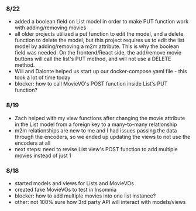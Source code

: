 ### 8/22
 - added a boolean field on List model in order to make PUT function work with adding/removing movies
 - all older projects utilized a put function to edit the model, and a delete function to delete the model, but this project requires us to edit the list model by adding/removing a m2m attribute. This is why the boolean field was needed. On the frontend/React side, the add/remove movie buttons will call the list's PUT method, and will not use a DELETE method.
 - Will and Dalonte helped us start up our docker-compose.yaml file - this took a lot of time today
 - blocker: how to call MovieVO's POST function inside List's PUT function?
### 8/19
 - Zach helped with my view functions after changing the movie attribute in the List model from a foreign key to a many-to-many relationship
 - m2m relationships are new to me and I had issues passing the data through the encoders, so we ended up updating the views to not use the encoders at all
 - next steps: need to revise List view's POST function to add multiple movies instead of just 1
### 8/18
 - started models and views for Lists and MovieVOs
 - created fake MovieVOs to test in Insomnia
 - blocker: how to add multiple movies into one list instance?
 - other: not 100% sure how 3rd party API will interact with models/views